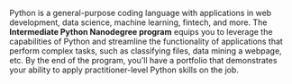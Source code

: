 Python is a general-purpose coding language with applications in web development, data science, machine learning, fintech, and more. The **Intermediate Python Nanodegree program** equips you to leverage the capabilities of Python and streamline the functionality of applications that perform complex tasks, such as classifying files, data mining a webpage, etc. By the end of the program, you’ll have a portfolio that demonstrates your ability to apply practitioner-level Python skills on the job.
